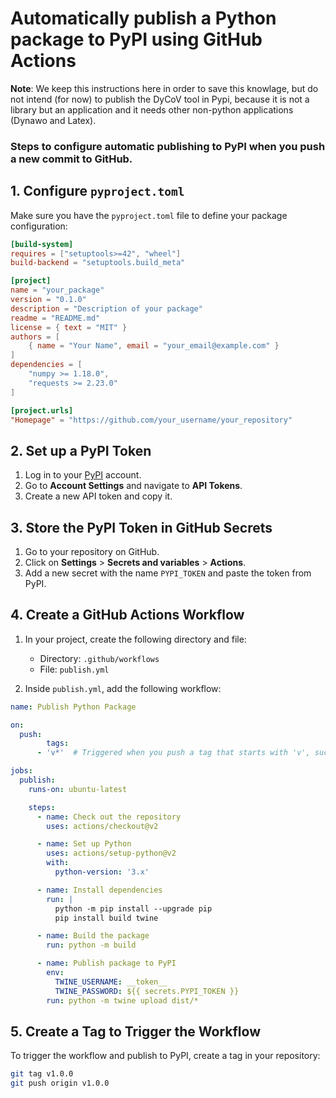 # Automatically publish a Python package to PyPI using GitHub Actions 

**Note**: We keep this instructions here in order to save this knowlage, but do not intend (for now) to publish the DyCoV tool in Pypi, because it is not a library but an application and it needs other non-python applications (Dynawo and Latex).

### Steps to configure automatic publishing to PyPI when you push a new commit to GitHub.

## 1. Configure `pyproject.toml`

Make sure you have the `pyproject.toml` file to define your package configuration:

```toml
[build-system]
requires = ["setuptools>=42", "wheel"]
build-backend = "setuptools.build_meta"

[project]
name = "your_package"
version = "0.1.0"
description = "Description of your package"
readme = "README.md"
license = { text = "MIT" }
authors = [
    { name = "Your Name", email = "your_email@example.com" }
]
dependencies = [
    "numpy >= 1.18.0",
    "requests >= 2.23.0"
]

[project.urls]
"Homepage" = "https://github.com/your_username/your_repository"
```

## 2. Set up a PyPI Token

1. Log in to your [PyPI](https://pypi.org/) account.
2. Go to **Account Settings** and navigate to **API Tokens**.
3. Create a new API token and copy it.

## 3. Store the PyPI Token in GitHub Secrets

1. Go to your repository on GitHub.
2. Click on **Settings** > **Secrets and variables** > **Actions**.
3. Add a new secret with the name `PYPI_TOKEN` and paste the token from PyPI.

## 4. Create a GitHub Actions Workflow

1. In your project, create the following directory and file:
   - Directory: `.github/workflows`
   - File: `publish.yml`

2. Inside `publish.yml`, add the following workflow:

```yaml
name: Publish Python Package

on:
  push:
        tags:
      - 'v*'  # Triggered when you push a tag that starts with 'v', such as v1.0.0

jobs:
  publish:
    runs-on: ubuntu-latest

    steps:
      - name: Check out the repository
        uses: actions/checkout@v2

      - name: Set up Python
        uses: actions/setup-python@v2
        with:
          python-version: '3.x'

      - name: Install dependencies
        run: |
          python -m pip install --upgrade pip
          pip install build twine

      - name: Build the package
        run: python -m build

      - name: Publish package to PyPI
        env:
          TWINE_USERNAME: __token__
          TWINE_PASSWORD: ${{ secrets.PYPI_TOKEN }}
        run: python -m twine upload dist/*
```


## 5. Create a Tag to Trigger the Workflow

To trigger the workflow and publish to PyPI, create a tag in your repository:

```bash
git tag v1.0.0
git push origin v1.0.0
```